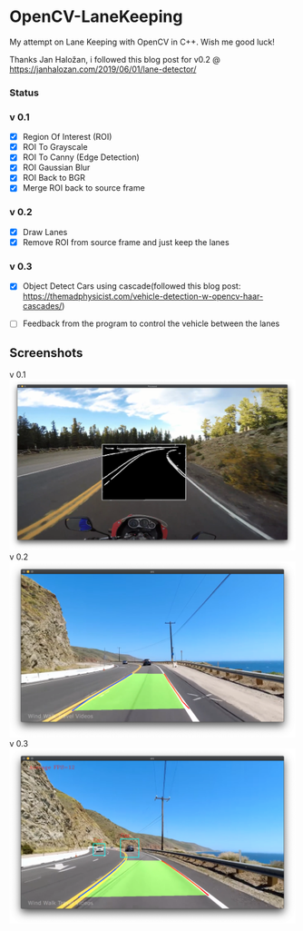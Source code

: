 # OpenCV-LaneKeeping
My attempt on Lane Keeping with OpenCV in C++. Wish me good luck!

Thanks Jan Haložan, i followed this blog post for v0.2 @ https://janhalozan.com/2019/06/01/lane-detector/

### Status
### v 0.1
- [x] Region Of Interest (ROI) 
- [x] ROI To Grayscale
- [x] ROI To Canny (Edge Detection)
- [x] ROI Gaussian Blur
- [x] ROI Back to BGR
- [x] Merge ROI back to source frame 
### v 0.2
- [x] Draw Lanes
- [x] Remove ROI from source frame and just keep the lanes
### v 0.3
- [x] Object Detect Cars using cascade(followed this blog post: https://themadphysicist.com/vehicle-detection-w-opencv-haar-cascades/)
- [ ] Feedback from the program to control the vehicle between the lanes 


## Screenshots
v 0.1
![alt text](./screenshots/screenshot1.png)
v 0.2
![alt text](./screenshots/screenshot2.png)
v 0.3
![alt text](./screenshots/screenshot3.png)